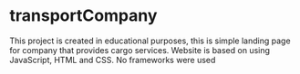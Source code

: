 # transportCompany

This project is created in educational purposes, this is simple landing page for company that provides cargo services.
Website is based on using JavaScript, HTML and CSS. No frameworks were used